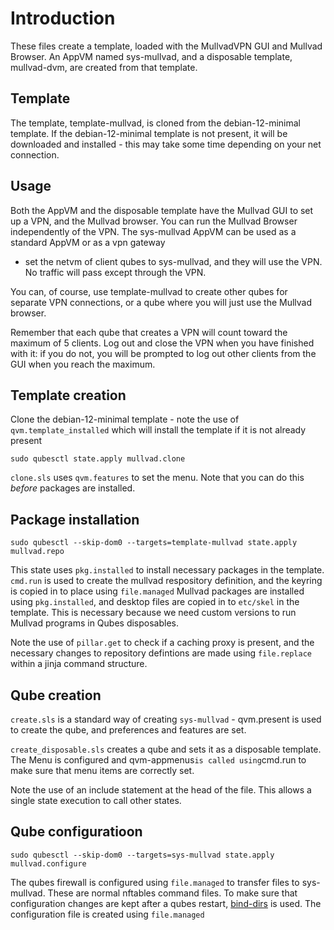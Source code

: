 # Introduction
These files create a template, loaded with the MullvadVPN GUI and Mullvad Browser. 
An AppVM named sys-mullvad, and a disposable template, mullvad-dvm, are
created from that template.

## Template
The template, template-mullvad, is cloned from the debian-12-minimal template.
If the debian-12-minimal template is not present, it will be downloaded
and installed - this may take some time depending on your net connection.

## Usage
Both the AppVM and the disposable template have the Mullvad GUI to
set up a VPN, and the Mullvad browser. You can run the Mullvad Browser
independently of the VPN.
The sys-mullvad AppVM can be used as a standard AppVM or as a vpn gateway
- set the netvm of client qubes to sys-mullvad, and they will use the VPN. No
traffic will pass except through the VPN.

You can, of course, use template-mullvad to create other qubes for
separate VPN connections, or a qube where you will just use the Mullvad browser.

Remember that each qube that creates a VPN will count toward the maximum of 5 clients.
Log out and close the VPN when you have finished with it: if you do  not,
you will be prompted to log out other clients from the GUI when you reach the maximum.

## Template creation
Clone the debian-12-minimal template - note the use of `qvm.template_installed` which will install the template if it is not already present
```
sudo qubesctl state.apply mullvad.clone
```
`clone.sls` uses `qvm.features` to set the menu. Note that you can do this *before* packages are installed.

## Package installation
```
sudo qubesctl --skip-dom0 --targets=template-mullvad state.apply mullvad.repo

```
This state uses `pkg.installed` to install necessary packages in the template.
`cmd.run` is used to create the mullvad respository definition, and the keyring is copied in to place using `file.managed`
Mullvad packages are installed using `pkg.installed`, and desktop files are copied in to `etc/skel` in the template. This is necessary because we need custom versions to run Mullvad programs in Qubes disposables.


Note the use of `pillar.get` to check if a caching proxy is present, and the necessary changes to repository defintions are made using `file.replace` within a jinja command structure.

## Qube creation
`create.sls` is a standard way of creating `sys-mullvad` - qvm.present is used to create the qube, and preferences and features are set.

`create_disposable.sls` creates a qube and sets it as a disposable template. The Menu is configured and qvm-appmenus` is called using `cmd.run  to make sure that menu items are correctly set.

Note the use of an include statement at the head of the file. This allows a single state execution to call other states.


## Qube configuratioon
```
sudo qubesctl --skip-dom0 --targets=sys-mullvad state.apply mullvad.configure
```
The qubes firewall is configured using `file.managed` to transfer files to sys-mullvad. These are normal nftables command files.
To make sure that configuration changes are kept after a qubes restart, [bind-dirs](https://www.qubes-os.org/doc/bind-dirs/) is used.
The configuration file is created using `file.managed`
